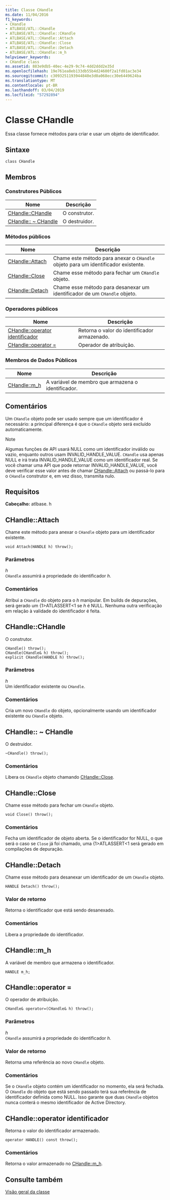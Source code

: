```yaml
---
title: Classe CHandle
ms.date: 11/04/2016
f1_keywords:
- CHandle
- ATLBASE/ATL::CHandle
- ATLBASE/ATL::CHandle::CHandle
- ATLBASE/ATL::CHandle::Attach
- ATLBASE/ATL::CHandle::Close
- ATLBASE/ATL::CHandle::Detach
- ATLBASE/ATL::CHandle::m_h
helpviewer_keywords:
- CHandle class
ms.assetid: 883e9db5-40ec-4e29-9c74-4dd2ddd2e35d
ms.openlocfilehash: 19e761ea8eb133db55b4d24600f2a1fd01ac3e34
ms.sourcegitcommit: c3093251193944840e3d0a068ecc30e6449624ba
ms.translationtype: MT
ms.contentlocale: pt-BR
ms.lasthandoff: 03/04/2019
ms.locfileid: "57292894"
---
```

# <a name="chandle-class"></a>Classe CHandle

Essa classe fornece métodos para criar e usar um objeto de identificador.

## <a name="syntax"></a>Sintaxe

```
class CHandle
```

## <a name="members"></a>Membros

### <a name="public-constructors"></a>Construtores Públicos

|Nome|Descrição|
|----------|-----------------|
|[CHandle::CHandle](#chandle)|O construtor.|
|[CHandle:: ~ CHandle](#dtor)|O destruidor.|

### <a name="public-methods"></a>Métodos públicos

|Nome|Descrição|
|----------|-----------------|
|[CHandle::Attach](#attach)|Chame este método para anexar o `CHandle` objeto para um identificador existente.|
|[CHandle::Close](#close)|Chame esse método para fechar um `CHandle` objeto.|
|[CHandle::Detach](#detach)|Chame esse método para desanexar um identificador de um `CHandle` objeto.|

### <a name="public-operators"></a>Operadores públicos

|Nome|Descrição|
|----------|-----------------|
|[CHandle::operator identificador](#operator_handle)|Retorna o valor do identificador armazenado.|
|[CHandle::operator =](#operator_eq)|Operador de atribuição.|

### <a name="public-data-members"></a>Membros de Dados Públicos

|Nome|Descrição|
|----------|-----------------|
|[CHandle::m_h](#m_h)|A variável de membro que armazena o identificador.|

## <a name="remarks"></a>Comentários

Um `CHandle` objeto pode ser usado sempre que um identificador é necessário: a principal diferença é que o `CHandle` objeto será excluído automaticamente.

> [!NOTE]
>  Algumas funções de API usará NULL como um identificador inválido ou vazio, enquanto outros usam INVALID_HANDLE_VALUE. `CHandle` usa apenas NULL e irá trata INVALID_HANDLE_VALUE como um identificador real. Se você chamar uma API que pode retornar INVALID_HANDLE_VALUE, você deve verificar esse valor antes de chamar [CHandle::Attach](#attach) ou passá-lo para o `CHandle` construtor e, em vez disso, transmita nulo.

## <a name="requirements"></a>Requisitos

**Cabeçalho:** atlbase. h

##  <a name="attach"></a>  CHandle::Attach

Chame este método para anexar o `CHandle` objeto para um identificador existente.

```
void Attach(HANDLE h) throw();
```

### <a name="parameters"></a>Parâmetros

*h*<br/>
`CHandle` assumirá a propriedade do identificador *h*.

### <a name="remarks"></a>Comentários

Atribui a `CHandle` do objeto para o *h* manipular. Em builds de depurações, será gerado um {1&gt;ATLASSERT&lt;1 se *h* é NULL. Nenhuma outra verificação em relação à validade do identificador é feita.

##  <a name="chandle"></a>  CHandle::CHandle

O construtor.

```
CHandle() throw();
CHandle(CHandle& h) throw();
explicit CHandle(HANDLE h) throw();
```

### <a name="parameters"></a>Parâmetros

*h*<br/>
Um identificador existente ou `CHandle`.

### <a name="remarks"></a>Comentários

Cria um novo `CHandle` do objeto, opcionalmente usando um identificador existente ou `CHandle` objeto.

##  <a name="dtor"></a>  CHandle:: ~ CHandle

O destruidor.

```
~CHandle() throw();
```

### <a name="remarks"></a>Comentários

Libera os `CHandle` objeto chamando [CHandle::Close](#close).

##  <a name="close"></a>  CHandle::Close

Chame esse método para fechar um `CHandle` objeto.

```
void Close() throw();
```

### <a name="remarks"></a>Comentários

Fecha um identificador de objeto aberta. Se o identificador for NULL, o que será o caso se `Close` já foi chamado, uma {1&gt;ATLASSERT&lt;1 será gerado em compilações de depuração.

##  <a name="detach"></a>  CHandle::Detach

Chame esse método para desanexar um identificador de um `CHandle` objeto.

```
HANDLE Detach() throw();
```

### <a name="return-value"></a>Valor de retorno

Retorna o identificador que está sendo desanexado.

### <a name="remarks"></a>Comentários

Libera a propriedade do identificador.

##  <a name="m_h"></a>  CHandle::m_h

A variável de membro que armazena o identificador.

```
HANDLE m_h;
```

##  <a name="operator_eq"></a>  CHandle::operator =

O operador de atribuição.

```
CHandle& operator=(CHandle& h) throw();
```

### <a name="parameters"></a>Parâmetros

*h*<br/>
`CHandle` assumirá a propriedade do identificador *h*.

### <a name="return-value"></a>Valor de retorno

Retorna uma referência ao novo `CHandle` objeto.

### <a name="remarks"></a>Comentários

Se o `CHandle` objeto contém um identificador no momento, ela será fechada. O `CHandle` do objeto que está sendo passado terá sua referência de identificador definida como NULL. Isso garante que duas `CHandle` objetos nunca conterá o mesmo identificador de Active Directory.

##  <a name="operator_handle"></a>  CHandle::operator identificador

Retorna o valor do identificador armazenado.

```
operator HANDLE() const throw();
```

### <a name="remarks"></a>Comentários

Retorna o valor armazenado no [CHandle::m_h](#m_h).

## <a name="see-also"></a>Consulte também

[Visão geral da classe](../../atl/atl-class-overview.md)
